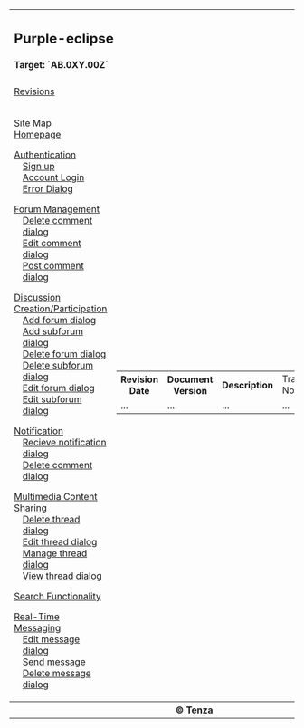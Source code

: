 <div>
    <table>
        <tr>
            <td colspan="3">
                <h2>Purple-eclipse </h2>
                <h4> Target: `AB.0XY.00Z` </h4>
            </td>
        </tr>
        <tr>
            <td>
                <a href=""> Revisions </a><br><br>
                <ul style="list-style-type: none ; padding-left: 0">Site Map</strong>
                    <li> <a href=""> Homepage </li>
                    <ul style="list-style-type: none ; padding-left: 0"> <a href="">Authentication </a>
                        <li style="padding-left: 15px"> <a href="docs\authenticate-user\account-signup.md">Sign up </a></li>
                        <li style="padding-left: 15px"> <a href="docs\authenticate-user\account-login.md"> Account Login</a></li>                
                        <li style="padding-left: 15px"> <a href="docs\authenticate-user\error-dialog.md"> Error Dialog </a></li>
                    </ul>
                    <ul style="list-style-type: none ; padding-left: 0"> <a href="">Forum Management</a>
                        <li style="padding-left: 15px"> <a href="docs\manage-comment\delete-comment.md">Delete comment dialog </a></li>
                        <li style="padding-left: 15px"> <a href="docs\manage-comment\edit-comment.md"> Edit comment dialog</a></li>  
                        <li style="padding-left: 15px"> <a href="docs\manage-comment\post-comment.md"> Post comment dialog</a></li>                  
                    </ul>
                    </ul>
                    <ul style="list-style-type: none ; padding-left: 0"> <a href="">Discussion Creation/Participation</a>
                        <li style="padding-left: 15px"> <a href="docs\manage-forum\add-forum.md">Add forum dialog </a></li>
                        <li style="padding-left: 15px"> <a href="docs\manage-forum\add-subforum.md">Add subforum dialog </a></li>
                        <li style="padding-left: 15px"> <a href="docs\manage-forum\delete-forum.md"> Delete forum dialog</a></li> 
                        <li style="padding-left: 15px"> <a href="docs\manage-forum\delete-subforum.md"> Delete subforum dialog</a></li> 
                        <li style="padding-left: 15px"> <a href="docs\manage-forum\edit-forum.md"> Edit forum dialog</a></li>
                        <li style="padding-left: 15px"> <a href="docs\manage-forum\edit-subforum.md"> Edit subforum dialog</a></li>                                
                    </ul>
                    </ul>
                    <ul style="list-style-type: none ; padding-left: 0"> <a href="">Notification</a>
                        <li style="padding-left: 15px"> <a href="docs\manage-notification\recieve-notification.md">Recieve notification dialog </a></li>
                        <li style="padding-left: 15px"> <a href="docs\manage-notification\delete-notification.md"> Delete comment dialog</a></li>      
                    </ul>
                    <ul style="list-style-type: none ; padding-left: 0"> <a href="">Multimedia Content Sharing</a>
                        <li style="padding-left: 15px"> <a href="docs\manage-thread\delete-thread.md">Delete thread dialog</a></li>
                        <li style="padding-left: 15px"> <a href="docs\manage-thread\edit-thread.md">Edit thread dialog</a></li>
                        <li style="padding-left: 15px"> <a href="docs\manage-thread\manage-thread.md"> Manage thread dialog</a></li> 
                        <li style="padding-left: 15px"> <a href="docs\manage-thread\view-thread.md"> View thread dialog</a></li> 
                    </ul>
                    <ul style="list-style-type: none ; padding-left: 0"> <a href="">Search Functionality</a>
                    </ul>
                    <ul style="list-style-type: none ; padding-left: 0"> <a href="">Real-Time Messaging</a>
                        <li style="padding-left: 15px"> <a href="docs\manage-message\edit-message.md">Edit message dialog </a></li>
                        <li style="padding-left: 15px"> <a href="docs\manage-message\send-message.md">Send message</a></li>
                        <li style="padding-left: 15px"> <a href="docs\manage-message\delete-message.md"> Delete message dialog</a></li> 
                    </ul>
                </ul> 
            </td>
            <td>
                <div>
                    <table>
                        <tr>
                            <th> Revision Date</th>
                            <th> Document Version</th>
                            <th> Description</th>
                            <td> Tracking Notes</td>
                            <td> Approved By</td>
                        </tr>
                        <tr>
                            <td> ...</td>
                            <td> ...</td>
                            <td> ...</td>
                            <td> ...</td>
                            <td> ...</td>
                        </tr>
                    </table>
                </div>
            </td>
        </tr>
        <tr>
            <th colspan="3">
                © Tenza
            </th>
        </tr>
    </table>
</div>


